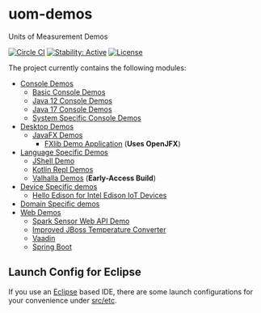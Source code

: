 uom-demos
=========

Units of Measurement Demos

[![Circle CI](https://circleci.com/gh/unitsofmeasurement/uom-demos.svg?style=svg)](https://circleci.com/gh/unitsofmeasurement/uom-demos) 
[![Stability: Active](https://masterminds.github.io/stability/active.svg)](https://masterminds.github.io/stability/active.html)
[![License](http://img.shields.io/badge/license-BSD3-blue.svg)](http://opensource.org/licenses/BSD-3-Clause)

The project currently contains the following modules:

- [Console Demos](console)
  - [Basic Console Demos](console/basic)
  - [Java 12 Console Demos](console/java12)
  - [Java 17 Console Demos](console/java17)
  - [System Specific Console Demos](console/systems)
- [Desktop Demos](desktop)
  - [JavaFX Demos](desktop/javafx)
    - [FXlib Demo Application](desktop/javafx/fxlib) (**Uses OpenJFX**)
- [Language Specific Demos](lang)
  - [JShell Demo](lang/jshell)
  - [Kotlin Repl Demos](lang/repl)
  - [Valhalla Demos](lang/valhalla) (**Early-Access Build**)
- [Device Specific demos](device)
  - [Hello Edison for Intel Edison IoT Devices](device/edison/hello)
- [Domain Specific demos](domain)
- [Web Demos](web)
  - [Spark Sensor Web API Demo](web/sparkdemo)
  - [Improved JBoss Temperature Converter](web/temperature-converter)
  - [Vaadin](web/vaadindemo)
  - [Spring Boot](/web/springbootdemo)


Launch Config for Eclipse
-------------------------------------
If you use an [Eclipse](https://www.eclipse.org/) based IDE, there are some launch configurations for your convenience under [src/etc](src/etc/).
